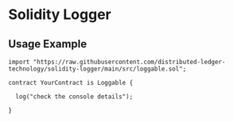 # Solidity Logger

## Usage Example

```sol
import "https://raw.githubusercontent.com/distributed-ledger-technology/solidity-logger/main/src/loggable.sol";

contract YourContract is Loggable {

  log("check the console details");

}

```
